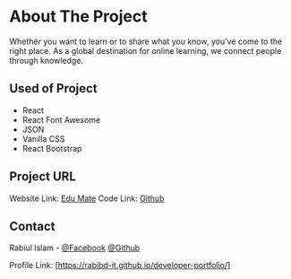 # About The Project

Whether you want to learn or to share what you know, you’ve come to the right place. As a global destination for online learning, we connect people through knowledge.

## Used of Project 
* React
* React Font Awesome
* JSON
* Vanilla CSS 
* React Bootstrap

<!-- PROJECT URL -->
## Project URL
Website Link: [Edu Mate](https://edu-mate.netlify.app/)
Code Link: [Github](https://github.com/ProgrammingHeroWC4/review-website-rabibd-it)

<!-- CONTACT -->
## Contact

Rabiul Islam - 
[@Facebook](https://facebook.com/robi.tpi)
[@Github](https://github.com/rabibd-it)

Profile Link: [https://rabibd-it.github.io/developer-portfolio/]